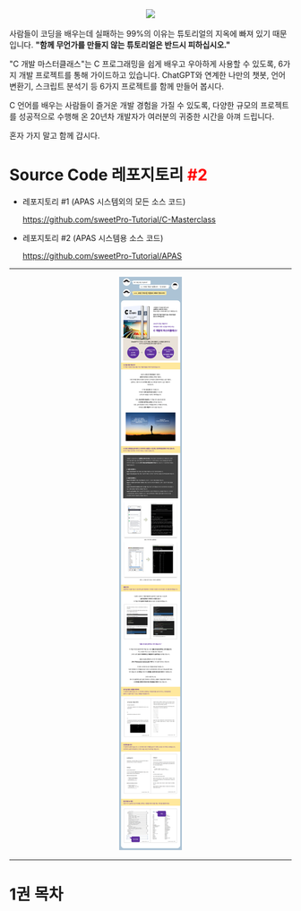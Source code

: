 <div align=center>
	<img src="https://capsule-render.vercel.app/api?type=waving&color=auto&height=200&section=header&text=C%20%EA%B0%9C%EB%B0%9C%20%EB%A7%88%EC%8A%A4%ED%84%B0%ED%81%B4%EB%9E%98%EC%8A%A4&fontSize=90" />	
</div>


사람들이 코딩을 배우는데 실패하는 99%의 이유는 튜토리얼의 지옥에 빠져 있기 때문입니다. 
<b>"함께 무언가를 만들지 않는 튜토리얼은 반드시 피하십시오."</b>

"C 개발 마스터클래스"는 C 프로그래밍을 쉽게 배우고 우아하게 사용할 수 있도록, 
6가지 개발 프로젝트를 통해 가이드하고 있습니다.
ChatGPT와 연계한 나만의 챗봇, 언어 변환기, 스크립트 분석기 등 6가지 프로젝트를 함께 만들어 봅시다. 

C 언어를 배우는 사람들이 즐거운 개발 경험을 가질 수 있도록, 
다양한 규모의 프로젝트를 성공적으로 수행해 온 20년차 개발자가 여러분의 귀중한 시간을 아껴 드립니다.

혼자 가지 말고 함께 갑시다.


# Source Code 레포지토리 <span style="color:red">#2</span>

+ 레포지토리 #1 (APAS 시스템외의 모든 소스 코드)
  
  https://github.com/sweetPro-Tutorial/C-Masterclass
  
+ 레포지토리 #2 (APAS 시스템용 소스 코드)
  
  https://github.com/sweetPro-Tutorial/APAS

---

<div align=center>
	<img src="https://github.com/sweetPro-Tutorial/sweetPro-Tutorial/blob/main/book_description-754.jpg" />	
</div>

---

# 1권 목차 






